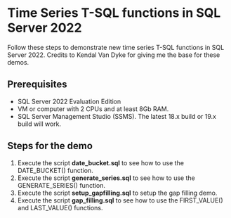 # Time Series T-SQL functions in SQL Server 2022

Follow these steps to demonstrate new time series T-SQL functions in SQL Server 2022. Credits to Kendal Van Dyke for giving me the base for these demos.

## Prerequisites

- SQL Server 2022 Evaluation Edition
- VM or computer with 2 CPUs and at least 8Gb RAM.
- SQL Server Management Studio (SSMS). The latest 18.x build or 19.x build will work.

## Steps for the demo

1. Execute the script **date_bucket.sql** to see how to use the DATE_BUCKET() function.
1. Execute the script **generate_series.sql** to see how to use the GENERATE_SERIES() function.
1. Execute the script **setup_gapfilling.sql** to setup the gap filling demo.
1. Execute the script **gap_filling.sql** to see how to use the FIRST_VALUE() and LAST_VALUE() functions.